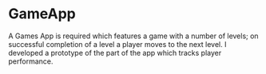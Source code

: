# GameApp

A Games App is required which features a game with a number of levels; on successful completion of a level a player moves to the next level. I developed a prototype of the part of the app which tracks player performance.

